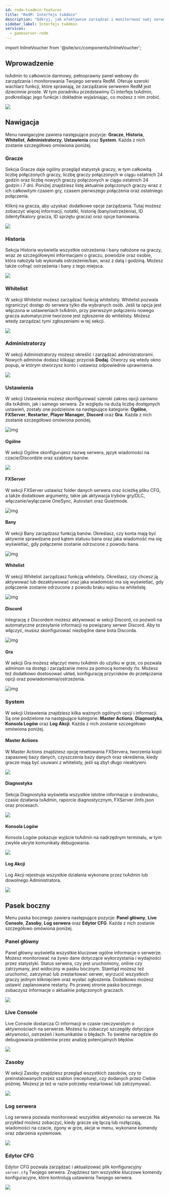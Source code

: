 ```yaml
---
id: redm-txadmin-features
title: "RedM: Interfejs txAdmin"
description: "Odkryj, jak efektywnie zarządzać i monitorować swój serwer RedM dzięki pełnoprawnemu panelowi webowemu txAdmin → Dowiedz się więcej już teraz"
sidebar_label: Interfejs txAdmin
services:
  - gameserver-redm
---
```


import InlineVoucher from '@site/src/components/InlineVoucher';



## Wprowadzenie

txAdmin to całkowicie darmowy, pełnoprawny panel webowy do zarządzania i monitorowania Twojego serwera RedM. Oferuje szeroki wachlarz funkcji, które sprawiają, że zarządzanie serwerem RedM jest dziecinnie proste. W tym poradniku przedstawimy Ci interfejs txAdmin, podkreślając jego funkcje i dokładnie wyjaśniając, co możesz z nim zrobić.

![](https://screensaver01.zap-hosting.com/index.php/s/YrRXBNBX2xTnRyJ/preview)

<InlineVoucher />



## Nawigacja

Menu nawigacyjne zawiera następujące pozycje: **Gracze**, **Historia**, **Whitelist**, **Administratorzy**, **Ustawienia** oraz **System**. Każda z nich zostanie szczegółowo omówiona poniżej.

### Gracze

Sekcja Gracze daje ogólny przegląd statystyk graczy, w tym całkowitą liczbę połączonych graczy, liczbę graczy połączonych w ciągu ostatnich 24 godzin oraz liczbę nowych graczy połączonych w ciągu ostatnich 24 godzin i 7 dni. Poniżej znajdziesz listę aktualnie połączonych graczy wraz z ich całkowitym czasem gry, czasem pierwszego połączenia oraz ostatniego połączenia.

Kliknij na gracza, aby uzyskać dodatkowe opcje zarządzania. Tutaj możesz zobaczyć więcej informacji, notatki, historię (bany/ostrzeżenia), ID (identyfikatory gracza, ID sprzętu gracza) oraz opcje banowania.

![](https://screensaver01.zap-hosting.com/index.php/s/wpRc2sW6gZZaN3S/download)





### Historia

Sekcja Historia wyświetla wszystkie ostrzeżenia i bany nałożone na graczy, wraz ze szczegółowymi informacjami o graczu, powodzie oraz osobie, która nałożyła lub wykonała ostrzeżenie/ban, wraz z datą i godziną. Możesz także cofnąć ostrzeżenia i bany z tego miejsca.

![](https://screensaver01.zap-hosting.com/index.php/s/qbLwEx39pmpY4sa/preview)

### Whitelist

W sekcji Whitelist możesz zarządzać funkcją whitelisty. Whitelist pozwala ograniczyć dostęp do serwera tylko dla wybranych osób. Jeśli ta opcja jest włączona w ustawieniach txAdmin, przy pierwszym połączeniu nowego gracza automatycznie tworzone jest zgłoszenie do whitelisty. Możesz wtedy zarządzać tymi zgłoszeniami w tej sekcji.

![](https://screensaver01.zap-hosting.com/index.php/s/o4K5zgGrz8G7Rqp/preview)

### Administratorzy

W sekcji Administratorzy możesz określić i zarządzać administratorami. Nowych adminów dodasz klikając przycisk **Dodaj**. Otworzy się wtedy okno popup, w którym stworzysz konto i ustawisz odpowiednie uprawnienia.

![](https://screensaver01.zap-hosting.com/index.php/s/H7BYP2QqyZD6nSJ/download)

### Ustawienia

W sekcji Ustawienia możesz skonfigurować szeroki zakres opcji zarówno dla txAdmin, jak i samego serwera. Ze względu na dużą liczbę dostępnych ustawień, zostały one podzielone na następujące kategorie: **Ogólne**, **FXServer**, **Restarter**, **Player Manager**, **Discord** oraz **Gra**. Każda z nich zostanie szczegółowo omówiona poniżej.

![img](https://screensaver01.zap-hosting.com/index.php/s/9r44PictxZLad6c/download)

#### Ogólne

W sekcji Ogólne skonfigurujesz nazwę serwera, język wiadomości na czacie/Discordzie oraz szablony banów.

![](https://screensaver01.zap-hosting.com/index.php/s/y3WMSp5PPKyyDC2/preview)



#### FXServer

W sekcji FXServer ustawisz folder danych serwera oraz ścieżkę pliku CFG, a także dodatkowe argumenty, takie jak aktywacja trybów gry/DLC, włączanie/wyłączanie OneSync, Autostart oraz Quietmode.

![img](https://screensaver01.zap-hosting.com/index.php/s/8s5rBzAN7nsRtqe/preview)



#### Bany

W sekcji Bany zarządzasz funkcją banów. Określasz, czy konta mają być aktywnie sprawdzane pod kątem statusu bana oraz jaka wiadomość ma się wyświetlać, gdy połączenie zostanie odrzucone z powodu bana.

![img](https://screensaver01.zap-hosting.com/index.php/s/fTjM4EFbtB7cw4q/preview)

#### Whitelist

W sekcji Whitelist zarządzasz funkcją whitelisty. Określasz, czy chcesz ją aktywować lub dezaktywować oraz jaka wiadomość ma się wyświetlać, gdy połączenie zostanie odrzucone z powodu braku wpisu na whitelistę.

![img](https://screensaver01.zap-hosting.com/index.php/s/6MyaBwRnroTSHbK/preview)

#### Discord

Integrację z Discordem możesz aktywować w sekcji Discord, co pozwoli na automatyczne przesyłanie informacji na powiązany serwer Discord. Aby to włączyć, musisz skonfigurować niezbędne dane bota Discorda.

![img](https://screensaver01.zap-hosting.com/index.php/s/jSbXE9c23wjiKRf/preview)

#### Gra

W sekcji Gra możesz włączyć menu txAdmin do użytku w grze, co pozwala adminom na dostęp i zarządzanie menu za pomocą komendy /tx. Możesz też dodatkowo dostosować układ, konfigurację przycisków do przełączania opcji oraz powiadomienia/ostrzeżenia.

![img](https://screensaver01.zap-hosting.com/index.php/s/fLo976YMdbYkHts/preview)

### System

W sekcji Ustawienia znajdziesz kilka ważnych ogólnych opcji i informacji. Są one podzielone na następujące kategorie: **Master Actions**, **Diagnostyka**, **Konsola Logów** oraz **Log Akcji**. Każda z nich zostanie szczegółowo omówiona poniżej.



#### Master Actions

W Master Actions znajdziesz opcję resetowania FXServera, tworzenia kopii zapasowej bazy danych, czyszczenia bazy danych oraz określenia, kiedy gracze mają być usuwani z whitelisty, jeśli są zbyt długo nieaktywni.

![](https://screensaver01.zap-hosting.com/index.php/s/3A38EoqELeWMYJ6/download)



#### Diagnostyka

Sekcja Diagnostyka wyświetla wszystkie istotne informacje o środowisku, czasie działania txAdmin, raporcie diagnostycznym, FXServer /info.json oraz procesach.

![](https://screensaver01.zap-hosting.com/index.php/s/4Qg9MKwwnqFXwBd/preview)

#### Konsola Logów

Konsola Logów pokazuje wyjście txAdmin na nadrzędnym terminalu, w tym zwykle ukryte komunikaty debugowania.

![](https://screensaver01.zap-hosting.com/index.php/s/jsCerbambRn5DMy/preview)

#### Log Akcji

Log Akcji rejestruje wszystkie działania wykonane przez txAdmin lub dowolnego Administratora.

![](https://screensaver01.zap-hosting.com/index.php/s/P65fwKRSfjDZgdo/preview)



## Pasek boczny

Menu paska bocznego zawiera następujące pozycje: **Panel główny**, **Live Console**, **Zasoby**, **Log serwera** oraz **Edytor CFG**. Każda z nich zostanie szczegółowo omówiona poniżej.



### Panel główny

Panel główny wyświetla wszystkie kluczowe ogólne informacje o serwerze. Możesz monitorować na żywo dane dotyczące wykorzystania i wydajności przez statystyki. Status serwera, czy jest uruchomiony, online czy zatrzymany, jest widoczny w pasku bocznym. Stamtąd możesz też uruchomić, zatrzymać lub zrestartować serwer, wyrzucić wszystkich graczy jednym kliknięciem oraz wysłać ogłoszenia. Dodatkowo możesz ustawić zaplanowane restarty. Po prawej stronie paska bocznego zobaczysz informacje o aktualnie połączonych graczach.

![](https://screensaver01.zap-hosting.com/index.php/s/YrRXBNBX2xTnRyJ/preview)



### Live Console

Live Console dostarcza Ci informacji w czasie rzeczywistym o aktywnościach na serwerze. Możesz tu zobaczyć szczegóły dotyczące aktywności, ostrzeżeń i komunikatów o błędach. To świetne narzędzie do debugowania problemów przez analizę potencjalnych błędów.

![](https://screensaver01.zap-hosting.com/index.php/s/PDyPa7TfsHgTbAD/preview)

### Zasoby
W sekcji Zasoby znajdziesz przegląd wszystkich zasobów, czy to preinstalowanych przez szablon (recepturę), czy dodanych przez Ciebie później. Możesz je też w razie potrzeby restartować lub zatrzymywać.

![](https://screensaver01.zap-hosting.com/index.php/s/QJZnMTCqQpx92EL/preview)

### Log serwera

Log serwera pozwala monitorować wszystkie aktywności na serwerze. Na przykład możesz zobaczyć, kiedy gracze się łączą lub rozłączają, wiadomości na czacie, zgony w grze, akcje w menu, wykonane komendy oraz zdarzenia systemowe.

![](https://screensaver01.zap-hosting.com/index.php/s/zgBGMQq3stNkstq/preview)



### Edytor CFG

Edytor CFG pozwala zarządzać i aktualizować plik konfiguracyjny `server.cfg` Twojego serwera. Znajdziesz tam wszystkie kluczowe komendy konfiguracyjne, które kontrolują ustawienia Twojego serwera.

![](https://screensaver01.zap-hosting.com/index.php/s/jqDBDqp55HoKmNB/preview)


<InlineVoucher />
